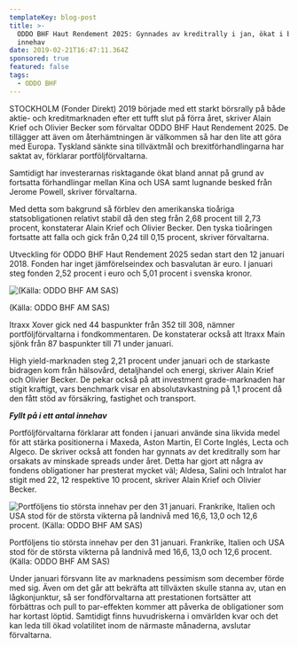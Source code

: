 ```yaml
---
templateKey: blog-post
title: >-
  ODDO BHF Haut Rendement 2025: Gynnades av kreditrally i jan, ökat i befintliga
  innehav
date: 2019-02-21T16:47:11.364Z
sponsored: true
featured: false
tags:
  - ODDO BHF
---
```

STOCKHOLM (Fonder Direkt) 2019 började med ett starkt börsrally på både aktie- och kreditmarknaden efter ett tufft slut på förra året, skriver Alain Krief och Olivier Becker som förvaltar ODDO BHF Haut Rendement 2025. De tillägger att även om återhämtningen är välkommen så har den lite att göra med Europa. Tyskland sänkte sina tillväxtmål och brexitförhandlingarna har saktat av, förklarar portföljförvaltarna. 

Samtidigt har investerarnas risktagande ökat bland annat på grund av fortsatta förhandlingar mellan Kina och USA samt lugnande besked från Jerome Powell, skriver förvaltarna.

Med detta som bakgrund så förblev den amerikanska tioåriga statsobligationen relativt stabil då den steg från 2,68 procent till 2,73 procent, konstaterar Alain Krief och Olivier Becker. Den tyska tioåringen fortsatte att falla och gick från 0,24 till 0,15 procent, skriver förvaltarna.

Utveckling för ODDO BHF Haut Rendement 2025 sedan start den 12 januari 2018. Fonden har inget jämförelseindex och basvalutan är euro. I januari steg fonden 2,52 procent i euro och 5,01 procent i svenska kronor.

![(Källa: ODDO BHF AM SAS)](/img/oddo21feb.png)

<span class="image-caption">(Källa: ODDO BHF AM SAS)</span>

Itraxx Xover gick ned 44 baspunkter från 352 till 308, nämner portföljförvaltarna i fondkommentaren. De konstaterar också att Itraxx Main sjönk från 87 baspunkter till 71 under januari.

High yield-marknaden steg 2,21 procent under januari och de starkaste bidragen kom från hälsovård, detaljhandel och energi, skriver Alain Krief och Olivier Becker. De pekar också på att investment grade-marknaden har stigit kraftigt, vars benchmark visar en absolutavkastning på 1,1 procent då den fått stöd av försäkring, fastighet och transport.

_**Fyllt på i ett antal innehav**_

Portföljförvaltarna förklarar att fonden i januari använde sina likvida medel för att stärka positionerna i Maxeda, Aston Martin, El Corte Inglés, Lecta och Algeco. De skriver också att fonden har gynnats av det kreditrally som har orsakats av minskade spreads under året. Detta har gjort att några av fondens obligationer har presterat mycket väl; Aldesa, Salini och Intralot har stigit med 22, 12 respektive 10 procent, skriver Alain Krief och Olivier Becker.

![Portföljens tio största innehav per den 31 januari. Frankrike, Italien och USA stod för de största vikterna på landnivå med 16,6, 13,0 och 12,6 procent. (Källa: ODDO BHF AM SAS)](/img/oddo21feb2.png)

<span class="image-caption">Portföljens tio största innehav per den 31 januari. Frankrike, Italien och USA stod för de största vikterna på landnivå med 16,6, 13,0 och 12,6 procent. (Källa: ODDO BHF AM SAS)</span>

Under januari försvann lite av marknadens pessimism som december förde med sig. Även om det går att bekräfta att tillväxten skulle stanna av, utan en lågkonjunktur, så ser fondförvaltarna att prestationen fortsätter att förbättras och pull to par-effekten kommer att påverka de obligationer som har kortast löptid. Samtidigt finns huvudriskerna i omvärlden kvar och det kan leda till ökad volatilitet inom de närmaste månaderna, avslutar förvaltarna.
